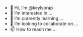 - 👋 Hi, I’m @keylsorap
- 👀 I’m interested in ...
- 🌱 I’m currently learning ...
- 💞️ I’m looking to collaborate on ...
- 📫 How to reach me ...

<!---
keylsorap/keylsorap is a ✨ special ✨ repository because its `README.md` (this file) appears on your GitHub profile.
You can click the Preview link to take a look at your changes.
--->
